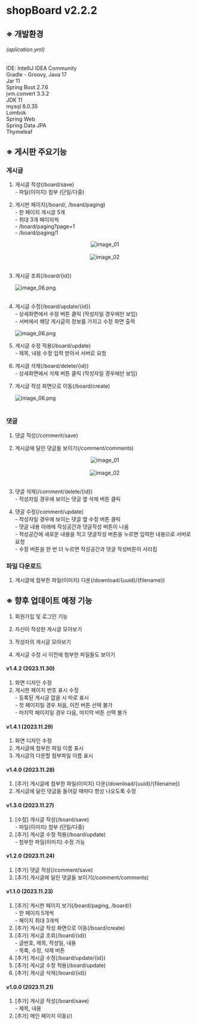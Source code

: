 # shopBoard v2.2.2

## ※ 개발환경
###### (aplication.yml)
IDE: IntelliJ IDEA Community   
Gradle - Groovy, Java 17   
Jar 11   
Spring Boot 2.7.6   
jvm.convert 3.3.2   
JDK 11   
mysql 8.0.35   
Lombok   
Spring Web   
Spring Data JPA   
Thymeleaf   

## ※ 게시판 주요기능
### 게시글
1. 게시글 작성(/board/save) <br>
  \- 파일(이미지) 첨부 (단일/다중)

2. 게시판 페이지(/board/, /board/paging) <br>
  \- 한 페이지 게시글 5개 <br>
  \- 최대 3개 페이지씩 <br>
  \- /board/paging?page=1 <br>
  \- /board/paging/1 <br> <p align="center">
    <img src="./image/page1.png" alt="image_01"> <br><br>
    <img src="./image/page2.png" alt="image_02"> <br><br></p>

3. 게시글 조회(/board/{id}) <br> <div class="centered-image">
    <img src="./image/detail.png" alt="image_06.png"> </div><br>

4. 게시글 수정(/board/update/{id}) <br>
  \- 상세화면에서 수정 버튼 클릭 (작성자일 경우에만 보임) <br>
  \- 서버에서 해당 게시글의 정보를 가지고 수정 화면 출력 <br> <div class="centered-image">
    <img src="./image/update.png" alt="image_06.png"> </div>

5. 게시글 수정 적용(/board/update) <br>
  \- 제목, 내용 수정 입력 받아서 서버로 요청    

6. 게시글 삭제(/board/delete/{id}) <br>
  \- 상세화면에서 삭제 버튼 클릭 (작성자일 경우에만 보임)

7. 게시글 작성 화면으로 이동(/board/create) <br> <div class="centered-image">
    <img src="./image/create.png" alt="image_06.png"> </div><br>

### 댓글
1. 댓글 작성(/comment/save)

2. 게시글에 달린 댓글들 보이기(/comment/comments) <br> <p align="center">
  <img src="./image/comment1.png" alt="image_01"> <br><br>
  <img src="./image/comment2.png" alt="image_02"> <br><br></p>

3. 댓글 삭제(/comment/delete/{id}) <br>
  \- 작성자일 경우에 보이는 댓글 옆 삭제 버튼 클릭

4. 댓글 수정(/comment/update) <br>
  \- 작성자일 경우에 보이는 댓글 옆 수정 버튼 클릭 <br>
  \- 댓글 내용 아래에 작성공간과 댓글작성 버튼이 나옴 <br>
  \- 작성공간에 새로운 내용을 적고 댓글작성 버튼을 누르면 입력한 내용으로 서버로 요청 <br>
  \- 수정 버튼을 한 번 더 누르면 작성공간과 댓글 작성버튼이 사라짐   

### 파일 다운로드
1. 게시글에 첨부한 파일(이미지) 다운(/download/{uuid}/{filename})

## ※ 향후 업데이트 예정 기능
1. 회원가입 및 로그인 기능

2. 자신이 작성한 게시글 모아보기

3. 작성자의 게시글 모아보기

4. 게시글 수정 시 이전에 첨부한 파일들도 보이기

#### v1.4.2 (2023.11.30)
1. 화면 디자인 수정
2. 게시판 페이지 번호 표시 수정 <br>
  \- 등록된 게시글 없을 시 따로 표시 <br>
  \- 첫 페이지일 경우 처음, 이전 버튼 선택 불가 <br>
  \- 마지막 페이지일 경우 다음, 마지막 버튼 선택 불가

#### v1.4.1 (2023.11.29)
1. 화면 디자인 수정
2. 게시글에 첨부한 파일 이름 표시
3. 게시글의 다운할 첨부파일 이름 표시

#### v1.4.0 (2023.11.28)
1. [추가] 게시글에 첨부한 파일(이미지) 다운(/download/{uuid}/{filename})
2. 게시글에 달린 댓글들 들어갈 때마다 항상 나오도록 수정

#### v1.3.0 (2023.11.27)
1. [수정] 게시글 작성(/board/save) <br>
  \- 파일(이미지) 첨부 (단일/다중)
2. [추가] 게시글 수정 적용(/board/update) <br>
  \- 첨부한 파일(이미지) 수정 가능

#### v1.2.0 (2023.11.24)
1. [추가] 댓글 작성(/comment/save)
2. [추가] 게시글에 달린 댓글들 보이기(/comment/comments)

#### v1.1.0 (2023.11.23)
1. [추가] 게시판 페이지 보기(/board/paging, /board/) <br>
  \- 한 페이지 5개씩 <br>
  \- 페이지 최대 3개씩
2. [추가] 게시글 작성 화면으로 이동(/board/create)
3. [추가] 게시글 조회(/board/{id}) <br>
  \- 글번호, 제목, 작성일, 내용 <br>
  \- 목록, 수정, 삭제 버튼
4. [추가] 게시글 수정(/board/update/{id})
5. [추가] 게시글 수정 적용(/board/update)
6. [추가] 게시글 삭제(/board/{id})

#### v1.0.0 (2023.11.21)
1. [추가] 게시글 작성(/board/save) <br>
  \- 제목, 내용
2. [추가] 메인 페이지 이동(/)
